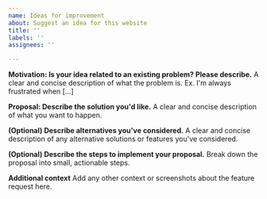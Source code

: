 ```yaml
---
name: Ideas for improvement
about: Suggest an idea for this website
title: ''
labels: ''
assignees: ''

---
```


**Motivation: Is your idea related to an existing problem? Please describe.**
A clear and concise description of what the problem is. Ex. I'm always frustrated when [...]

**Proposal: Describe the solution you'd like.**
A clear and concise description of what you want to happen.

**(Optional) Describe alternatives you've considered.**
A clear and concise description of any alternative solutions or features you've considered.

**(Optional) Describe the steps to implement your proposal.**
Break down the proposal into small, actionable steps.

**Additional context**
Add any other context or screenshots about the feature request here.
